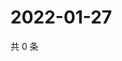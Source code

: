 # 2022-01-27

共 0 条

<!-- BEGIN WEIBO -->
<!-- 最后更新时间 Thu Jan 27 2022 08:51:43 GMT+0800 (China Standard Time) -->

<!-- END WEIBO -->
